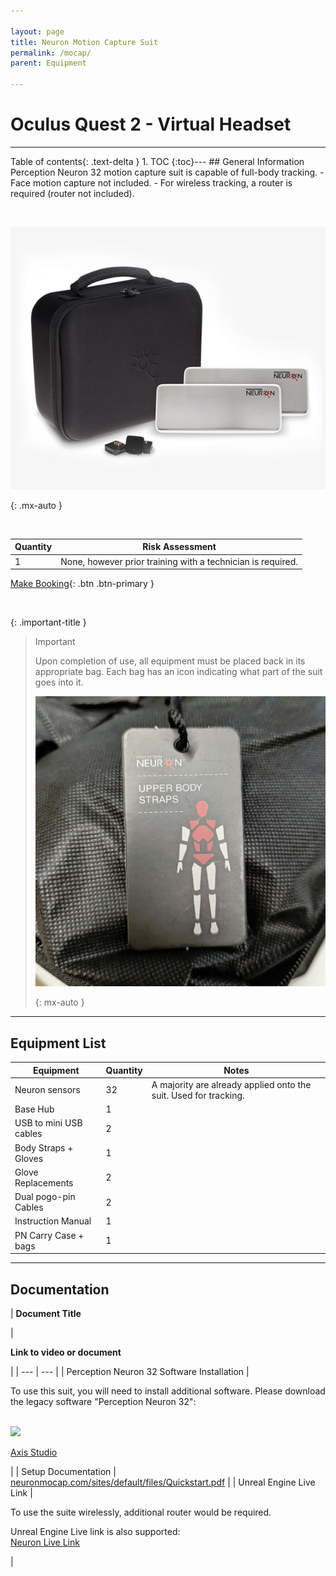 ```yaml
---

layout: page  
title: Neuron Motion Capture Suit  
permalink: /mocap/  
parent: Equipment

---
```


# Oculus Quest 2 - Virtual Headset

---

Table of contents{: .text-delta } 1. TOC {:toc}--- ## General Information Perception Neuron 32 motion capture suit is capable of full-body tracking. - Face motion capture not included. - For wireless tracking, a router is required (router not included).   
  
 

![Oculus Headset with Controllers](/assets/images/equipment/pn_suit.jpg)

  
{: .mx-auto }

  
 

| Quantity | Risk Assessment |
| --- | --- |
| 1 | None, however prior training with a technician is required. |

[Make Booking](https://siso.curtin.edu.au/sodbe//){: .btn .btn-primary }  
  
  
 

{: .important-title }

> Important
> 
> Upon completion of use, all equipment must be placed back in its appropriate bag. Each bag has an icon indicating what part of the suit goes into it.
> 
> ![Perception Neuron Suit Tag](/assets/images/equipment/pn_suit_tag.jpg)
> 
>   
> {: mx-auto }

---

## Equipment List

| Equipment | Quantity | Notes |
| --- | --- | --- |
| Neuron sensors | 32 | A majority are already applied onto the suit. Used for tracking. |
| Base Hub | 1 |   |
| USB to mini USB cables | 2 |   |
| Body Straps + Gloves | 1 |   |
| Glove Replacements | 2 |   |
| Dual pogo-pin Cables | 2 |   |
| Instruction Manual | 1 |   |
| PN Carry Case + bags | 1 |   |

---

## Documentation

| 
**Document Title**

 | 

**Link to video or document**

 |
| --- | --- |
| Perception Neuron 32 Software Installation | 

To use this suit, you will need to install additional software. Please download the legacy software "Perception Neuron 32":  
 

![](https://cdn.shopify.com/s/files/1/0305/4957/3676/files/Favicon.png?crop=center&height=32&v=1653484131&width=32)

[Axis Studio](https://neuronmocap.com/downloads)

 |
| Setup Documentation | [neuronmocap.com/sites/default/files/Quickstart.pdf](https://neuronmocap.com/sites/default/files/Quickstart.pdf) |
| Unreal Engine Live Link | 

To use the suite wirelessly, additional router would be required.

Unreal Engine Live link is also supported:  
[Neuron Live Link](http://marketplace-website-node-launcher-prod.ol.epicgames.com/ue/marketplace/en-US/product/neuron-live-link)

 |

